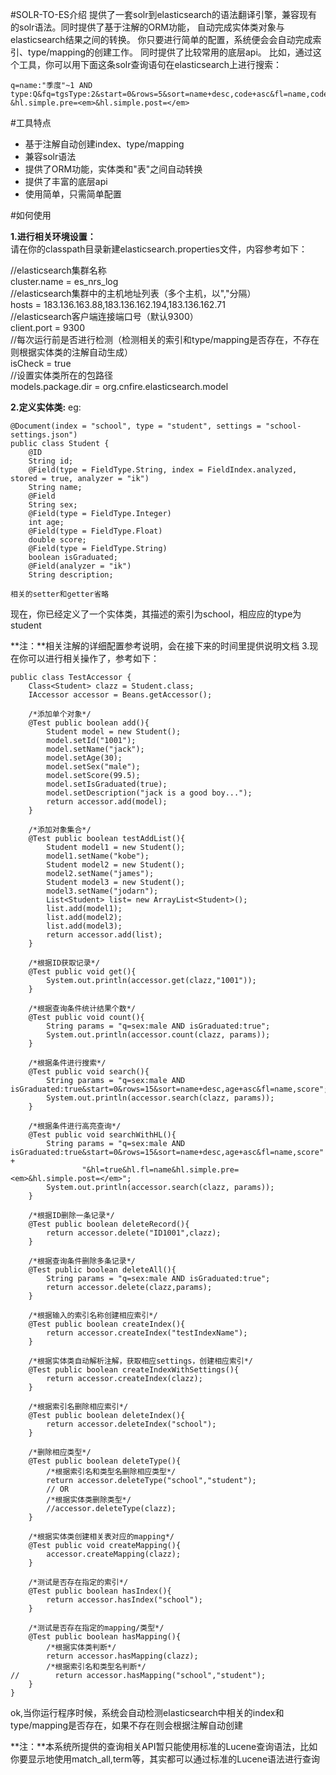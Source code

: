 #SOLR-TO-ES介绍
提供了一套solr到elasticsearch的语法翻译引擎，兼容现有的solr语法。同时提供了基于注解的ORM功能，
自动完成实体类对象与elasticsearch结果之间的转换。
你只要进行简单的配置，系统便会会自动完成索引、type/mapping的创建工作。
同时提供了比较常用的底层api。
比如，通过这个工具，你可以用下面这条solr查询语句在elasticsearch上进行搜索：
```
q=name:"季度"~1 AND type:Q&fq=tgsType:2&start=0&rows=5&sort=name+desc,code+asc&fl=name,code,logicId,pinyin&hl=true&hl.fl=name,code
&hl.simple.pre=<em>&hl.simple.post=</em>
```

#工具特点
- 基于注解自动创建index、type/mapping
- 兼容solr语法
- 提供了ORM功能，实体类和"表"之间自动转换
- 提供了丰富的底层api
- 使用简单，只需简单配置

#如何使用


**1.进行相关环境设置：**    
请在你的classpath目录新建elasticsearch.properties文件，内容参考如下：   

//elasticsearch集群名称    
cluster.name = es_nrs_log    
//elasticsearch集群中的主机地址列表（多个主机，以","分隔）        
hosts = 183.136.163.88,183.136.162.194,183.136.162.71        
//elasticsearch客户端连接端口号（默认9300）        
client.port = 9300         
//每次运行前是否进行检测（检测相关的索引和type/mapping是否存在，不存在则根据实体类的注解自动生成）   
isCheck = true      
//设置实体类所在的包路径      
models.package.dir = org.cnfire.elasticsearch.model  

**2.定义实体类:**
eg:

    @Document(index = "school", type = "student", settings = "school-settings.json")
    public class Student {
        @ID
        String id;
        @Field(type = FieldType.String, index = FieldIndex.analyzed, stored = true, analyzer = "ik")
        String name;
        @Field
        String sex;
        @Field(type = FieldType.Integer)
        int age;
        @Field(type = FieldType.Float)
        double score;
        @Field(type = FieldType.String)
        boolean isGraduated;
        @Field(analyzer = "ik")
        String description;

    相关的setter和getter省略

现在，你已经定义了一个实体类，其描述的索引为school，相应应的type为student 
 
**注：**相关注解的详细配置参考说明，会在接下来的时间里提供说明文档
3.现在你可以进行相关操作了，参考如下：  

    public class TestAccessor {
        Class<Student> clazz = Student.class;
        IAccessor accessor = Beans.getAccessor();

        /*添加单个对象*/
        @Test public boolean add(){
            Student model = new Student();
            model.setId("1001");
            model.setName("jack");
            model.setAge(30);
            model.setSex("male");
            model.setScore(99.5);
            model.setIsGraduated(true);
            model.setDescription("jack is a good boy...");
            return accessor.add(model);
        }

        /*添加对象集合*/
        @Test public boolean testAddList(){
            Student model1 = new Student();
            model1.setName("kobe");
            Student model2 = new Student();
            model2.setName("james");
            Student model3 = new Student();
            model3.setName("jodarn");
            List<Student> list= new ArrayList<Student>();
            list.add(model1);
            list.add(model2);
            list.add(model3);
            return accessor.add(list);
        }

        /*根据ID获取记录*/
        @Test public void get(){
            System.out.println(accessor.get(clazz,"1001"));
        }

        /*根据查询条件统计结果个数*/
        @Test public void count(){
            String params = "q=sex:male AND isGraduated:true";
            System.out.println(accessor.count(clazz, params));
        }

        /*根据条件进行搜索*/
        @Test public void search(){
            String params = "q=sex:male AND isGraduated:true&start=0&rows=15&sort=name+desc,age+asc&fl=name,score";
            System.out.println(accessor.search(clazz, params));
        }

        /*根据条件进行高亮查询*/
        @Test public void searchWithHL(){
            String params = "q=sex:male AND isGraduated:true&start=0&rows=15&sort=name+desc,age+asc&fl=name,score" +
                    "&hl=true&hl.fl=name&hl.simple.pre=<em>&hl.simple.post=</em>";
            System.out.println(accessor.search(clazz, params));
        }

        /*根据ID删除一条记录*/
        @Test public boolean deleteRecord(){
            return accessor.delete("ID1001",clazz);
        }

        /*根据查询条件删除多条记录*/
        @Test public boolean deleteAll(){
            String params = "q=sex:male AND isGraduated:true";
            return accessor.delete(clazz,params);
        }

        /*根据输入的索引名称创建相应索引*/
        @Test public boolean createIndex(){
            return accessor.createIndex("testIndexName");
        }

        /*根据实体类自动解析注解，获取相应settings，创建相应索引*/
        @Test public boolean createIndexWithSettings(){
            return accessor.createIndex(clazz);
        }

        /*根据索引名删除相应索引*/
        @Test public boolean deleteIndex(){
            return accessor.deleteIndex("school");
        }

        /*删除相应类型*/
        @Test public boolean deleteType(){
            /*根据索引名和类型名删除相应类型*/
            return accessor.deleteType("school","student");
            // OR
            /*根据实体类删除类型*/
            //accessor.deleteType(clazz);
        }

        /*根据实体类创建相关表对应的mapping*/
        @Test public void createMapping(){
            accessor.createMapping(clazz);
        }

        /*测试是否存在指定的索引*/
        @Test public boolean hasIndex(){
            return accessor.hasIndex("school");
        }

        /*测试是否存在指定的mapping/类型*/
        @Test public boolean hasMapping(){
            /*根据实体类判断*/
            return accessor.hasMapping(clazz);
            /*根据索引名和类型名判断*/
    //        return accessor.hasMapping("school","student");
        }
    }



ok,当你运行程序时候，系统会自动检测elasticsearch中相关的index和type/mapping是否存在，如果不存在则会根据注解自动创建

**注：**本系统所提供的查询相关API暂只能使用标准的Lucene查询语法，比如你要显示地使用match_all,term等，其实都可以通过标准的Lucene语法进行查询

